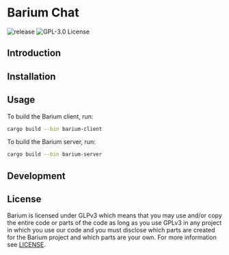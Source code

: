 # Barium Chat

![release](https://img.shields.io/github/v/release/olback/barium?color=blue&sort=semver&style=for-the-badge&include_prereleases)
![GPL-3.0 License](https://img.shields.io/github/license/olback/barium?style=for-the-badge)

## Introduction

## Installation

## Usage
To build the Barium client, run:
```BASH
cargo build --bin barium-client
```

To build the Barium server, run:
```BASH
cargo build --bin barium-server
```

## Development

## License
Barium is licensed under GLPv3 which means that you may use and/or copy the entire code or parts of the code as long as you use GPLv3 in any project in which you use our code and you must disclose which parts are created for the Barium project and which parts are your own.
For more information see [LICENSE](https://github.com/olback/barium/blob/master/LICENSE).
